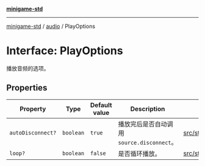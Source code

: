 [**minigame-std**](../../../README.md)

***

[minigame-std](../../../README.md) / [audio](../README.md) / PlayOptions

# Interface: PlayOptions

播放音频的选项。

## Properties

| Property | Type | Default value | Description | Defined in |
| ------ | ------ | ------ | ------ | ------ |
| `autoDisconnect?` | `boolean` | `true` | 播放完后是否自动调用 `source.disconnect`。 | [src/std/audio/audio\_defines.ts:15](https://github.com/JiangJie/minigame-std/blob/ddafbfd7359780ec38a81aeff021a80d33e07eb0/src/std/audio/audio_defines.ts#L15) |
| `loop?` | `boolean` | `false` | 是否循环播放。 | [src/std/audio/audio\_defines.ts:9](https://github.com/JiangJie/minigame-std/blob/ddafbfd7359780ec38a81aeff021a80d33e07eb0/src/std/audio/audio_defines.ts#L9) |
